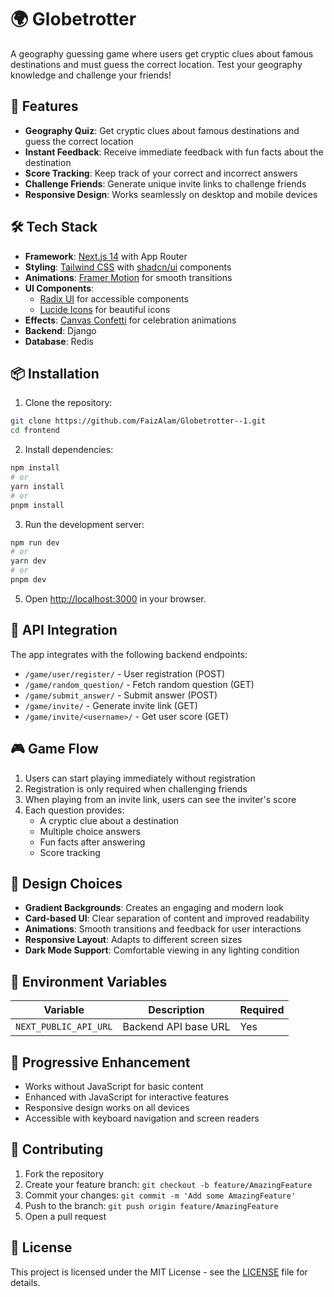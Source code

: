 # 🌍 Globetrotter

A geography guessing game where users get cryptic clues about famous destinations and must guess the correct location. Test your geography knowledge and challenge your friends!

## 🚀 Features

- **Geography Quiz**: Get cryptic clues about famous destinations and guess the correct location
- **Instant Feedback**: Receive immediate feedback with fun facts about the destination
- **Score Tracking**: Keep track of your correct and incorrect answers
- **Challenge Friends**: Generate unique invite links to challenge friends
- **Responsive Design**: Works seamlessly on desktop and mobile devices

## 🛠️ Tech Stack

- **Framework**: [Next.js 14](https://nextjs.org/) with App Router
- **Styling**: [Tailwind CSS](https://tailwindcss.com/) with [shadcn/ui](https://ui.shadcn.com/) components
- **Animations**: [Framer Motion](https://www.framer.com/motion/) for smooth transitions
- **UI Components**: 
  - [Radix UI](https://www.radix-ui.com/) for accessible components
  - [Lucide Icons](https://lucide.dev/) for beautiful icons
- **Effects**: [Canvas Confetti](https://www.npmjs.com/package/canvas-confetti) for celebration animations
- **Backend**: Django
- **Database**: Redis

## 📦 Installation

1. Clone the repository:
```bash
git clone https://github.com/FaizAlam/Globetrotter--1.git
cd frontend
```

2. Install dependencies:
```bash
npm install
# or
yarn install
# or
pnpm install
```

3. Run the development server:
```bash
npm run dev
# or
yarn dev
# or
pnpm dev
```

5. Open [http://localhost:3000](http://localhost:3000) in your browser.

## 🔌 API Integration

The app integrates with the following backend endpoints:

- `/game/user/register/` - User registration (POST)
- `/game/random_question/` - Fetch random question (GET)
- `/game/submit_answer/` - Submit answer (POST)
- `/game/invite/` - Generate invite link (GET)
- `/game/invite/<username>/` - Get user score (GET)

## 🎮 Game Flow

1. Users can start playing immediately without registration
2. Registration is only required when challenging friends
3. When playing from an invite link, users can see the inviter's score
4. Each question provides:
   - A cryptic clue about a destination
   - Multiple choice answers
   - Fun facts after answering
   - Score tracking

## 🎨 Design Choices

- **Gradient Backgrounds**: Creates an engaging and modern look
- **Card-based UI**: Clear separation of content and improved readability
- **Animations**: Smooth transitions and feedback for user interactions
- **Responsive Layout**: Adapts to different screen sizes
- **Dark Mode Support**: Comfortable viewing in any lighting condition

## 🔐 Environment Variables

| Variable | Description | Required |
|----------|-------------|----------|
| `NEXT_PUBLIC_API_URL` | Backend API base URL | Yes |

## 📱 Progressive Enhancement

- Works without JavaScript for basic content
- Enhanced with JavaScript for interactive features
- Responsive design works on all devices
- Accessible with keyboard navigation and screen readers

## 🤝 Contributing

1. Fork the repository
2. Create your feature branch: `git checkout -b feature/AmazingFeature`
3. Commit your changes: `git commit -m 'Add some AmazingFeature'`
4. Push to the branch: `git push origin feature/AmazingFeature`
5. Open a pull request

## 📄 License

This project is licensed under the MIT License - see the [LICENSE](LICENSE) file for details.